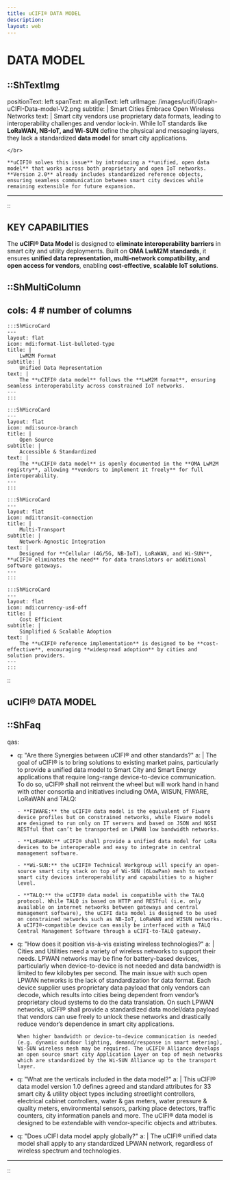 ```yaml
---
title: uCIFI® DATA MODEL
description:
layout: web
---
```

# DATA MODEL

::ShTextImg
---
positionText: left
spanText: m
alignText: left
urlImage: /images/ucifi/Graph-uCIFI-Data-model-V2.png
subtitle: |
    Smart Cities Embrace Open Wireless Networks
text: |
    Smart city vendors use proprietary data formats, leading to interoperability challenges and vendor lock-in. While IoT standards like **LoRaWAN, NB-IoT, and Wi-SUN** define the physical and messaging layers, they lack a standardized **data model** for smart city applications.

    </br>

    **uCIFI® solves this issue** by introducing a **unified, open data model** that works across both proprietary and open IoT networks. **Version 2.0** already includes standardized reference objects, ensuring seamless communication between smart city devices while remaining extensible for future expansion.
---
::

## KEY CAPABILITIES

The **uCIFI® Data Model** is designed to **eliminate interoperability barriers** in smart city and utility deployments. Built on **OMA LwM2M standards**, it ensures **unified data representation, multi-network compatibility, and open access for vendors**, enabling **cost-effective, scalable IoT solutions**.


::ShMultiColumn
---
cols: 4 # number of columns
---
    :::ShMicroCard
    ---
    layout: flat
    icon: mdi:format-list-bulleted-type
    title: |
        LwM2M Format
    subtitle: |
        Unified Data Representation
    text: |
        The **uCIFI® data model** follows the **LwM2M format**, ensuring seamless interoperability across constrained IoT networks.
    ---
    :::

    :::ShMicroCard
    ---
    layout: flat
    icon: mdi:source-branch
    title: |
        Open Source
    subtitle: |
        Accessible & Standardized
    text: |
        The **uCIFI® data model** is openly documented in the **OMA LwM2M registry**, allowing **vendors to implement it freely** for full interoperability.
    ---
    :::

    :::ShMicroCard
    ---
    layout: flat
    icon: mdi:transit-connection
    title: |
        Multi-Transport
    subtitle: |
        Network-Agnostic Integration
    text: |
        Designed for **Cellular (4G/5G, NB-IoT), LoRaWAN, and Wi-SUN**, **uCIFI® eliminates the need** for data translators or additional software gateways.
    ---
    :::

    :::ShMicroCard
    ---
    layout: flat
    icon: mdi:currency-usd-off
    title: |
        Cost Efficient
    subtitle: |
        Simplified & Scalable Adoption
    text: |
        The **uCIFI® reference implementation** is designed to be **cost-effective**, encouraging **widespread adoption** by cities and solution providers.
    ---
    :::
::

## uCIFI® DATA MODEL
::ShFaq
---
qas: 
  - q: "Are there Synergies between uCIFI® and other standards?" 
    a: |
        The goal of uCIFI® is to bring solutions to existing market pains, particularly to provide a unified data model to Smart City and Smart Energy applications that require long-range device-to-device communication. To do so, uCIFI® shall not reinvent the wheel but will work hand in hand with other consortia and initiatives including OMA, WISUN, FIWARE, LoRaWAN and TALQ:


        - **FIWARE:** the uCIFI® data model is the equivalent of Fiware device profiles but on constrained networks, while Fiware models are designed to run only on IT servers and based on JSON and NGSI RESTful that can’t be transported on LPWAN low bandwidth networks.

        - **LoRaWAN:** uCIFI® shall provide a unified data model for LoRa devices to be interoperable and easy to integrate in central management software.

        - **Wi-SUN:** the uCIFI®️ Technical Workgroup will specify an open-source smart city stack on top of Wi-SUN (6LowPan) mesh to extend smart city devices interoperability and capabilities to a higher level.

        - **TALQ:** the uCIFI® data model is compatible with the TALQ protocol. While TALQ is based on HTTP and RESTful (i.e. only available on internet networks between gateways and central management software), the uCIFI data model is designed to be used on constrained networks such as NB-IoT, LoRaWAN and WISUN networks. A uCIFI®-compatible device can easily be interfaced with a TALQ Central Management Software through a uCIFI-to-TALQ gateway.
  - q: "How does it position vis-à-vis existing wireless technologies?"
    a: |
        Cities and Utilities need a variety of wireless networks to support their needs. LPWAN networks may be fine for battery-based devices, particularly when device-to-device is not needed and data bandwidth is limited to few kilobytes per second. The main issue with such open LPWAN networks is the lack of standardization for data format. Each device supplier uses proprietary data payload that only vendors can decode, which results into cities being dependent from vendor’s proprietary cloud systems to do the data translation. On such LPWAN networks, uCIFI® shall provide a standardized data model/data payload that vendors can use freely to unlock these networks and drastically reduce vendor’s dependence in smart city applications.

        When higher bandwidth or device-to-device communication is needed (e.g. dynamic outdoor lighting, demand/response in smart metering), Wi-SUN wireless mesh may be required. The uCIFI® Alliance develops an open source smart city Application Layer on top of mesh networks which are standardized by the Wi-SUN Alliance up to the transport layer.
  - q: "What are the verticals included in the data model?"
    a: |
        This uCIFI® data model version 1.0 defines agreed and standard attributes for 33 smart city & utility object types including streetlight controllers, electrical cabinet controllers, water & gas meters, water pressure & quality meters, environmental sensors, parking place detectors, traffic counters, city information panels and more. The uCIFI® data model is designed to be extendable with vendor-specific objects and attributes.
  - q: "Does uCIFI data model apply globally?"
    a: |
        The uCIFI® unified data model shall apply to any standardized LPWAN network, regardless of wireless spectrum and technologies.
              
---
::
